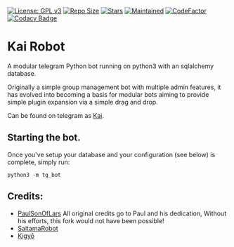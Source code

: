 [![License: GPL v3](https://img.shields.io/badge/License-GPL%20v3-blue.svg)](https://www.gnu.org/licenses/gpl-3.0)
[![Repo Size](https://img.shields.io/github/repo-size/Ryomen-Sukuna/KaiV2)](https://github.com/Ryomen-Sukuna/KaiV2 "KaiV2")
[![Stars](https://img.shields.io/github/stars/Ryomen-Sukuna/KaiV2?style=social)](https://github.com/Ryomen-Sukuna/KaiV2 "KaiV2")
[![Maintained](https://img.shields.io/badge/Maintained-No-brightgreen)](https://github.com/Ryomen-Sukuna/KaiV2 "KaiV2")
[![CodeFactor](https://www.codefactor.io/repository/github/ryomen-sukuna/kaiv2/badge)](https://www.codefactor.io/repository/github/ryomen-sukuna/kaiv2)
[![Codacy Badge](https://app.codacy.com/project/badge/Grade/66392d405b804f7b9043c4803b7b4df9)](https://www.codacy.com/gh/Ryomen-Sukuna/KaiV2/dashboard?utm_source=github.com&amp;utm_medium=referral&amp;utm_content=Ryomen-Sukuna/KaiV2&amp;utm_campaign=Badge_Grade)

# Kai Robot
A modular telegram Python bot running on python3 with an sqlalchemy database.

Originally a simple group management bot with multiple admin features, it has evolved into becoming a basis for modular
bots aiming to provide simple plugin expansion via a simple drag and drop.

Can be found on telegram as [Kai](https://t.me/chisakikairobot).

## Starting the bot.

Once you've setup your database and your configuration (see below) is complete, simply run:

`python3 -m tg_bot`

## Credits:
+ [PaulSonOfLars](https://github.com/PaulSonOfLars) All original credits go to Paul and his dedication, Without his efforts, this fork would not have been possible!
+ [SaitamaRobot](https://github.com/AnimeKaizoku/SaitamaRobot)
+ [Kigyō](https://github.com/Dank-del/EnterpriseALRobot)

